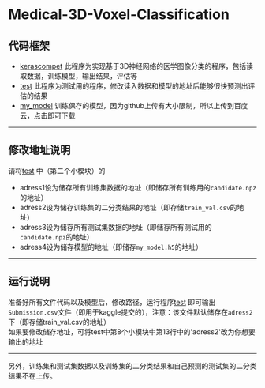 Medical-3D-Voxel-Classification
=====
代码框架
-------
* [kerascompet](https://github.com/chaoswangy/Medical-3D-Voxel-Classification/blob/master/kerascompet.ipynb)
此程序为实现基于3D神经网络的医学图像分类的程序，包括读取数据，训练模型，输出结果，评估等
* [test](https://github.com/chaoswangy/Medical-3D-Voxel-Classification/blob/master/test.ipynb)
此程序为测试用的程序，修改读入数据和模型的地址后能够很快预测出评估的结果
* [my_model](https://pan.baidu.com/s/1veL5HXnQHByENuvNZWfVNw)
训练保存的模型，因为github上传有大小限制，所以上传到百度云，点击即可下载
----
修改地址说明
----
请将[test](https://github.com/chaoswangy/Medical-3D-Voxel-Classification/blob/master/test.ipynb)
中（第二个小模块）的<br>
* adress1设为储存所有训练集数据的地址（即储存所有训练用的`candidate.npz`的地址）<br>
* adress2设为储存训练集的二分类结果的地址（即存储`train_val.csv`的地址）<br>
* adress3设为储存所有测试集数据的地址（即储存所有测试用的`candidate.npz`的地址）<br>
* adress4设为储存模型的地址（即储存`my_model.h5`的地址）
-----
运行说明
------
准备好所有文件代码以及模型后，修改路径，运行程序[test](https://github.com/chaoswangy/Medical-3D-Voxel-Classification/blob/master/test.ipynb)
即可输出`Submission.csv`文件（即用于kaggle提交的），注意：该文件默认储存在`adress2`下（即存储train_val.csv的地址）<br>
如果要修改储存地址，可将test中第8个小模块中第13行中的'adress2'改为你想要输出的地址

------
另外，训练集和测试集数据以及训练集的二分类结果和自己预测的测试集的二分类结果不在上传。
